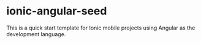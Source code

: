 # ionic-angular-seed
This is a quick start template for Ionic mobile projects using Angular as the development language.
